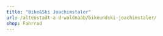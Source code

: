 ```yaml
---
title: "Bike&Ski Joachimstaler"
url: /altenstadt-a-d-waldnaab/bikeundski-joachimstaler/
shop: Fahrrad
---
```

